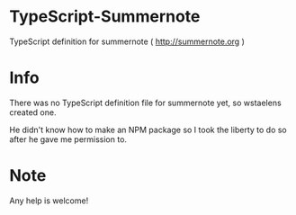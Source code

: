 # TypeScript-Summernote
TypeScript definition for summernote ( http://summernote.org )

# Info
There was no TypeScript definition file for summernote yet, so wstaelens created one.

He didn't know how to make an NPM package so I took the liberty to do so after he gave me permission to.

# Note
Any help is welcome!
